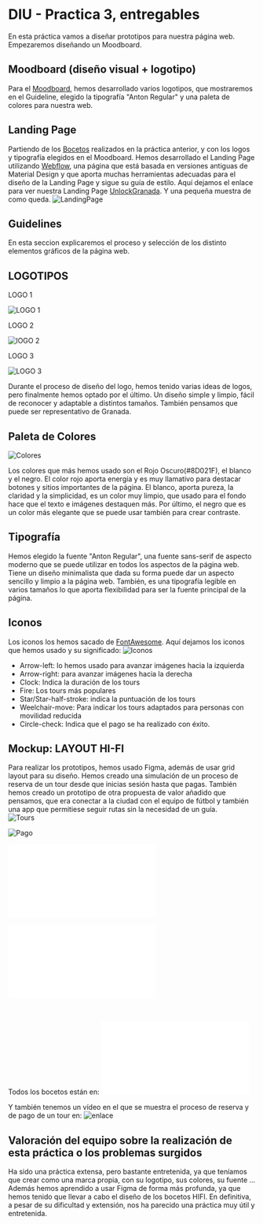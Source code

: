 # DIU - Practica 3, entregables
En esta práctica vamos a diseñar prototipos para nuestra página web. Empezaremos diseñando un Moodboard.
## Moodboard (diseño visual + logotipo)   
Para el [Moodboard](./Moodboard.pdf), hemos desarrollado varios logotipos, que mostraremos en el Guideline, elegido la tipografía "Anton Regular" y una paleta de colores para nuestra web. 

## Landing Page
Partiendo de los [Bocetos](../P2/Bocetos.pdf) realizados en la práctica anterior, y con los logos y tipografía elegidos en el Moodboard.
Hemos desarrollado el Landing Page utilizando [Webflow](http://www.webflow.com/), una página que está basada en versiones antiguas de Material Design y que aporta muchas herramientas adecuadas para el diseño de la Landing Page y sigue su guía de estilo. 
Aquí dejamos el enlace para ver nuestra Landing Page [UnlockGranada](https://unlockgranada.webflow.io/).
Y una pequeña muestra de como queda.
![LandingPage](./LandingPage.PNG)
## Guidelines
En esta seccion explicaremos el proceso y selección de los distinto elementos gráficos de la página web.


  ## LOGOTIPOS
  LOGO 1
  
  ![LOGO 1](./logo1.png)
  
  LOGO 2 
  
  ![lOGO 2](./logo2.png)   
  
  LOGO 3
  
  ![LOGO 3](./logo3.png)
  
Durante el proceso de diseño del logo, hemos tenido varias ideas de logos, pero finalmente hemos optado por el último. Un diseño simple y limpio, fácil de reconocer y adaptable a distintos tamaños. También pensamos que puede ser representativo de Granada.
  
   ## Paleta de Colores
   ![Colores](./PaletaColores.PNG)
   
Los colores que más hemos usado son el Rojo Oscuro(#8D021F), el blanco y el negro. El color rojo aporta energía y es muy llamativo para destacar botones y sitios importantes de la página. El blanco, aporta pureza, la claridad y la simplicidad, es un color muy limpio, que usado para el fondo hace que el texto e imágenes destaquen más. Por último, el negro que es un color más elegante que se puede usar también para crear contraste.

   ## Tipografía
   
Hemos elegido la fuente "Anton Regular", una fuente sans-serif de aspecto moderno que se puede utilizar en todos los aspectos de la página web. Tiene un diseño minimalista que dada su forma puede dar un aspecto sencillo y limpio a la página web. También, es una tipografía legible en varios tamaños lo que aporta flexibilidad para ser la fuente principal de la página.

## Iconos
Los iconos los hemos sacado de [FontAwesome](fontawesome.com). Aquí dejamos los iconos que hemos usado y su significado:
![Iconos](iconosbuenos.png)

  - Arrow-left: lo hemos usado para avanzar imágenes hacia la izquierda
  - Arrow-right: para avanzar imágenes hacia la derecha
  - Clock: Indica la duración de los tours
  - Fire: Los tours más populares
  - Star/Star-half-stroke: indica la puntuación de los tours
  - Weelchair-move: Para indicar los tours adaptados para personas con movilidad reducida
  - Circle-check: Indica que el pago se ha realizado con éxito.
  
## Mockup: LAYOUT HI-FI

Para realizar los prototipos, hemos usado Figma, además de usar grid layout para su diseño. Hemos creado una simulación de un proceso de reserva de un tour desde que inicias sesión hasta que pagas. También hemos creado un prototipo de otra propuesta de valor añadido que pensamos, que era conectar a la ciudad con el equipo de fútbol y también una app que permitiese seguir rutas sin la necesidad de un guía.
<br>
![Tours](TOURSHi-Fi.png)

![Pago](PAGOHi-Fi.png)

![GranadaCF](GRANADA-CF.pdf)

![Aplicacion](APLICACION.pdf)

<br>

Todos los bocetos están en: ![Bocetos](HI-FI-BOCETOS-Y-SIMULACION.pdf)

Y también tenemos un vídeo en el que se muestra el proceso de reserva y de pago de un tour en:
![enlace](https://www.youtube.com/watch?v=cZfsBs03Uf4)

## Valoración del equipo sobre la realización de esta práctica o los problemas surgidos
Ha sido una práctica extensa, pero bastante entretenida, ya que teníamos que crear como una marca propia, con su logotipo, sus colores, su fuente ... Además hemos aprendido a usar Figma de forma más profunda, ya que hemos tenido que llevar a cabo el diseño de los bocetos HIFI. En definitiva, a pesar de su dificultad y extensión, nos ha parecido una práctica muy útil y entretenida.

 
